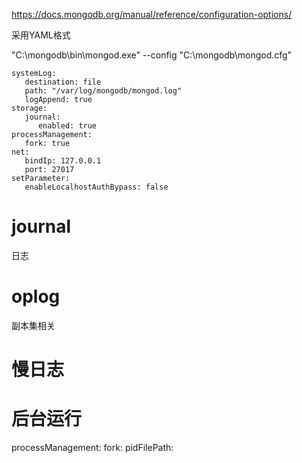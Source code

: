 https://docs.mongodb.org/manual/reference/configuration-options/

采用YAML格式

"C:\mongodb\bin\mongod.exe" --config "C:\mongodb\mongod.cfg"

```
systemLog:
   destination: file
   path: "/var/log/mongodb/mongod.log"
   logAppend: true
storage:
   journal:
      enabled: true
processManagement:
   fork: true
net:
   bindIp: 127.0.0.1
   port: 27017
setParameter:
   enableLocalhostAuthBypass: false
```


# journal #
日志

# oplog #
副本集相关

# 慢日志 #

# 后台运行 #
processManagement:
   fork: <boolean>
   pidFilePath: <string>
